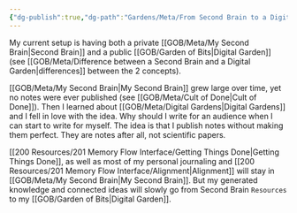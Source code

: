 ```yaml
---
{"dg-publish":true,"dg-path":"Gardens/Meta/From Second Brain to a Digital Garden.md","permalink":"/gardens/meta/from-second-brain-to-a-digital-garden/","noteIcon":"","created":"","updated":""}
---
```


My current setup is having both a private [[GOB/Meta/My Second Brain\|Second Brain]] and a public [[GOB/Garden of Bits\|Digital Garden]] (see [[GOB/Meta/Difference between a Second Brain and a Digital Garden\|differences]] between the 2 concepts).

[[GOB/Meta/My Second Brain\|My Second Brain]] grew large over time, yet no notes were ever published (see [[GOB/Meta/Cult of Done\|Cult of Done]]). Then I learned about [[GOB/Meta/Digital Gardens\|Digital Gardens]] and I fell in love with the idea. Why should I write for an audience when I can start to write for myself. The idea is that I publish notes without making them perfect. They are notes after all, not scientific papers.

[[200 Resources/201 Memory Flow Interface/Getting Things Done\|Getting Things Done]], as well as most of my personal journaling and [[200 Resources/201 Memory Flow Interface/Alignment\|Alignment]] will stay in [[GOB/Meta/My Second Brain\|My Second Brain]]. But my generated knowledge and connected ideas will slowly go from Second Brain `Resources` to my [[GOB/Garden of Bits\|Digital Garden]].
